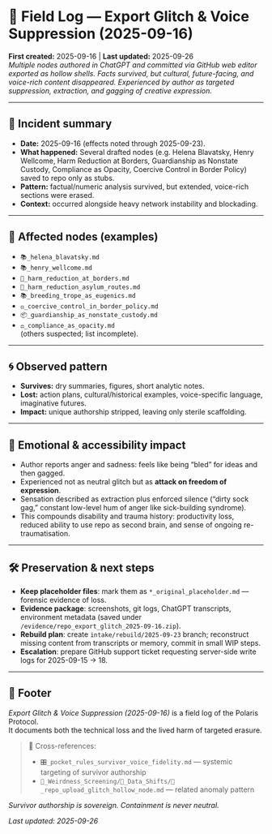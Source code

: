 # 📝 Field Log — Export Glitch & Voice Suppression (2025-09-16)  
**First created:** 2025-09-16 | **Last updated:** 2025-09-26  
*Multiple nodes authored in ChatGPT and committed via GitHub web editor exported as hollow shells. Facts survived, but cultural, future-facing, and voice-rich content disappeared. Experienced by author as targeted suppression, extraction, and gagging of creative expression.*  

---

## 🧾 Incident summary  
- **Date:** 2025-09-16 (effects noted through 2025-09-23).  
- **What happened:** Several drafted nodes (e.g. Helena Blavatsky, Henry Wellcome, Harm Reduction at Borders, Guardianship as Nonstate Custody, Compliance as Opacity, Coercive Control in Border Policy) saved to repo only as stubs.  
- **Pattern:** factual/numeric analysis survived, but extended, voice-rich sections were erased.  
- **Context:** occurred alongside heavy network instability and blockading.  

---

## 📂 Affected nodes (examples)  
- `📚_helena_blavatsky.md`  
- `📚_henry_wellcome.md`  
- `🛟_harm_reduction_at_borders.md`  
- `🛟_harm_reduction_asylum_routes.md`  
- `📚_breeding_trope_as_eugenics.md`  
- `⚖️_coercive_control_in_border_policy.md`  
- `📦_guardianship_as_nonstate_custody.md`  
- `⚖️_compliance_as_opacity.md`  
(others suspected; list incomplete).  

---

## 🌀 Observed pattern  
- **Survives:** dry summaries, figures, short analytic notes.  
- **Lost:** action plans, cultural/historical examples, voice-specific language, imaginative futures.  
- **Impact:** unique authorship stripped, leaving only sterile scaffolding.  

---

## 💢 Emotional & accessibility impact  
- Author reports anger and sadness: feels like being “bled” for ideas and then gagged.  
- Experienced not as neutral glitch but as **attack on freedom of expression**.  
- Sensation described as extraction plus enforced silence (“dirty sock gag,” constant low-level hum of anger like sick-building syndrome).  
- This compounds disability and trauma history: productivity loss, reduced ability to use repo as second brain, and sense of ongoing re-traumatisation.  

---

## 🛠️ Preservation & next steps  
- **Keep placeholder files**: mark them as `*_original_placeholder.md` — forensic evidence of loss.  
- **Evidence package**: screenshots, git logs, ChatGPT transcripts, environment metadata (saved under `/evidence/repo_export_glitch_2025-09-16.zip`).  
- **Rebuild plan**: create `intake/rebuild/2025-09-23` branch; reconstruct missing content from transcripts or memory, commit in small WIP steps.  
- **Escalation**: prepare GitHub support ticket requesting server-side write logs for 2025-09-15 → 18.  

---

## 🏮 Footer  
*Export Glitch & Voice Suppression (2025-09-16)* is a field log of the Polaris Protocol.  
It documents both the technical loss and the lived harm of targeted erasure.  

> 📡 Cross-references:  
> - `🎛️_pocket_rules_survivor_voice_fidelity.md` — systemic targeting of survivor authorship  
> - `🩻_Weirdness_Screening/📂_Data_Shifts/📝_repo_upload_glitch_hollow_node.md` — related anomaly pattern  

*Survivor authorship is sovereign. Containment is never neutral.*  

_Last updated: 2025-09-26_  
